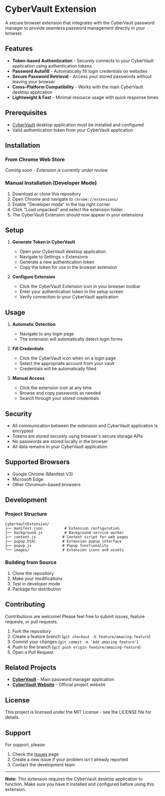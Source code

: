 # CyberVault Extension

A secure browser extension that integrates with the CyberVault password manager to provide seamless password management directly in your browser.

## Features

- **Token-based Authentication** - Securely connects to your CyberVault application using authentication tokens
- **Password Autofill** - Automatically fill login credentials on websites
- **Secure Password Retrieval** - Access your stored passwords without leaving your browser
- **Cross-Platform Compatibility** - Works with the main CyberVault desktop application
- **Lightweight & Fast** - Minimal resource usage with quick response times

## Prerequisites

- [CyberVault](https://github.com/CyberNilsen/CyberVault) desktop application must be installed and configured
- Valid authentication token from your CyberVault application

## Installation

### From Chrome Web Store
*Coming soon - Extension is currently under review*

### Manual Installation (Developer Mode)
1. Download or clone this repository
2. Open Chrome and navigate to `chrome://extensions/`
3. Enable "Developer mode" in the top right corner
4. Click "Load unpacked" and select the extension folder
5. The CyberVault Extension should now appear in your extensions

## Setup

1. **Generate Token in CyberVault**
   - Open your CyberVault desktop application
   - Navigate to Settings > Extensions
   - Generate a new authentication token
   - Copy the token for use in the browser extension

2. **Configure Extension**
   - Click the CyberVault Extension icon in your browser toolbar
   - Enter your authentication token in the setup screen
   - Verify connection to your CyberVault application

## Usage

1. **Automatic Detection**
   - Navigate to any login page
   - The extension will automatically detect login forms

2. **Fill Credentials**
   - Click the CyberVault icon when on a login page
   - Select the appropriate account from your vault
   - Credentials will be automatically filled

3. **Manual Access**
   - Click the extension icon at any time
   - Browse and copy passwords as needed
   - Search through your stored credentials

## Security

- All communication between the extension and CyberVault application is encrypted
- Tokens are stored securely using browser's secure storage APIs
- No passwords are stored locally in the browser
- All data remains in your CyberVault application

## Supported Browsers

- Google Chrome (Manifest V3)
- Microsoft Edge
- Other Chromium-based browsers

## Development

### Project Structure
```
CyberVaultExtension/
├── manifest.json          # Extension configuration
├── background.js          # Background service worker
├── content.js            # Content script for web pages
├── popup.html            # Extension popup interface
├── popup.js              # Popup functionality
└── images/               # Extension icons and assets
```

### Building from Source
1. Clone the repository
2. Make your modifications
3. Test in developer mode
4. Package for distribution

## Contributing

Contributions are welcome! Please feel free to submit issues, feature requests, or pull requests.

1. Fork the repository
2. Create a feature branch (`git checkout -b feature/amazing-feature`)
3. Commit your changes (`git commit -m 'Add amazing feature'`)
4. Push to the branch (`git push origin feature/amazing-feature`)
5. Open a Pull Request

## Related Projects

- [**CyberVault**](https://github.com/CyberNilsen/CyberVault) - Main password manager application
- [**CyberVault Website**](https://github.com/CyberNilsen/CyberVault-website) - Official project website

## License

This project is licensed under the MIT License - see the LICENSE file for details.

## Support

For support, please:
1. Check the [Issues](https://github.com/CyberNilsen/CyberVaultExtension/issues) page
2. Create a new issue if your problem isn't already reported
3. Contact the development team

---

**Note:** This extension requires the CyberVault desktop application to function. Make sure you have it installed and configured before using this extension.
